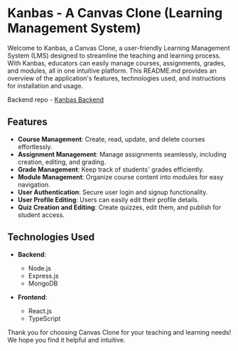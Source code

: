 # Kanbas - A Canvas Clone (Learning Management System)

Welcome to Kanbas, a Canvas Clone, a user-friendly Learning Management System (LMS) designed to streamline the teaching and learning process. With Kanbas, educators can easily manage courses, assignments, grades, and modules, all in one intuitive platform. This README.md provides an overview of the application's features, technologies used, and instructions for installation and usage.

Backend repo - [Kanbas Backend](https://github.com/damyantjain/kanbas-node-server-app)

## Features

- **Course Management**: Create, read, update, and delete courses effortlessly.
- **Assignment Management**: Manage assignments seamlessly, including creation, editing, and grading.
- **Grade Management**: Keep track of students' grades efficiently.
- **Module Management**: Organize course content into modules for easy navigation.
- **User Authentication**: Secure user login and signup functionality.
- **User Profile Editing**: Users can easily edit their profile details.
- **Quiz Creation and Editing**: Create quizzes, edit them, and publish for student access.

## Technologies Used

- **Backend**:
  - Node.js
  - Express.js
  - MongoDB

- **Frontend**:
  - React.js
  - TypeScript


Thank you for choosing Canvas Clone for your teaching and learning needs! We hope you find it helpful and intuitive.
